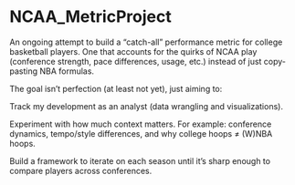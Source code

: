 # NCAA_MetricProject
An ongoing attempt to build a “catch-all” performance metric for college basketball players. One that accounts for the quirks of NCAA play (conference strength, pace differences, usage, etc.) instead of just copy-pasting NBA formulas. 

The goal isn’t perfection (at least not yet), just aiming to:

Track my development as an analyst (data wrangling and visualizations).

Experiment with how much context matters. For example: conference dynamics, tempo/style differences, and why college hoops ≠ (W)NBA hoops.

Build a framework to iterate on each season until it’s sharp enough to compare players across conferences.
